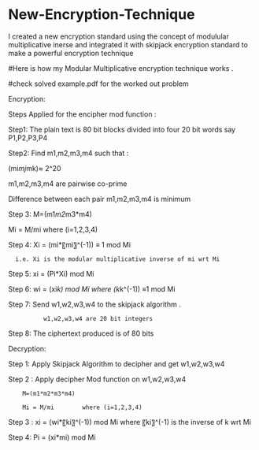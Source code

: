 # New-Encryption-Technique
I created a new encryption standard using the concept of modulular multiplicative inerse and integrated it with skipjack encryption standard to make a powerful encryption technique 

#Here is how my Modular Multiplicative encryption technique works .

#check solved example.pdf for the worked out problem 

Encryption:

Steps Applied for the encipher mod function :

Step1: The plain text is 80 bit blocks divided into four 20 bit words say P1,P2,P3,P4

Step2: Find m1,m2,m3,m4 such that :

  (mi*mj*mk)≈ 2^20

  m1,m2,m3,m4 are pairwise co-prime

  Difference between each pair m1,m2,m3,m4 is minimum

Step 3: M=(m1*m2*m3*m4)
  
  Mi = M/mi        where (i=1,2,3,4)

Step 4: Xi = (mi*〖mi〗^(-1)) ≡ 1 mod Mi

      i.e. Xi is the modular multiplicative inverse of mi wrt Mi

Step 5: xi = (Pi*Xi) mod Mi

Step 6: wi = (xi*k) mod Mi        where (k*k^(-1)) ≡1 mod Mi


Step 7: Send w1,w2,w3,w4 to the skipjack algorithm .

              w1,w2,w3,w4 are 20 bit integers 

Step 8: The ciphertext produced is of 80 bits


Decryption:

Step 1: Apply Skipjack Algorithm to decipher and get w1,w2,w3,w4

Step 2 : Apply decipher Mod function on w1,w2,w3,w4 

        M=(m1*m2*m3*m4)
	
        Mi = M/mi        where (i=1,2,3,4)

Step 3 : xi = (wi*〖ki〗^(-1)) mod Mi         where 〖ki〗^(-1) is the inverse of k wrt Mi

Step 4: Pi = (xi*mi) mod Mi
